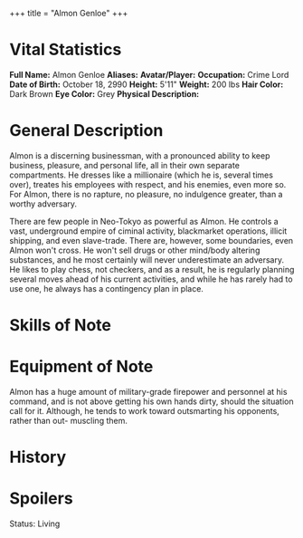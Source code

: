 +++
title = "Almon Genloe"
+++

# Vital Statistics

**Full Name:** Almon Genloe
**Aliases:**
**Avatar/Player:**
**Occupation:** Crime Lord
**Date of Birth:** October 18, 2990
**Height:** 5'11"
**Weight:** 200 lbs
**Hair Color:** Dark Brown
**Eye Color:** Grey
**Physical Description:**

# General Description

Almon is a discerning businessman, with a pronounced ability to keep
business, pleasure, and personal life, all in their own separate
compartments. He dresses like a millionaire (which he is, several times
over), treates his employees with respect, and his enemies, even more
so. For Almon, there is no rapture, no pleasure, no indulgence greater,
than a worthy adversary.

There are few people in Neo-Tokyo as powerful as Almon. He controls a
vast, underground empire of ciminal activity, blackmarket operations,
illicit shipping, and even slave-trade. There are, however, some
boundaries, even Almon won't cross. He won't sell drugs or other
mind/body altering substances, and he most certainly will never
underestimate an adversary. He likes to play chess, not checkers, and as
a result, he is regularly planning several moves ahead of his current
activities, and while he has rarely had to use one, he always has a
contingency plan in place.

# Skills of Note

# Equipment of Note

Almon has a huge amount of military-grade firepower and personnel at his
command, and is not above getting his own hands dirty, should the
situation call for it. Although, he tends to work toward outsmarting his
opponents, rather than out- muscling them.

# History

# Spoilers

<spoiler text="Status">Status: Living</spoiler>
